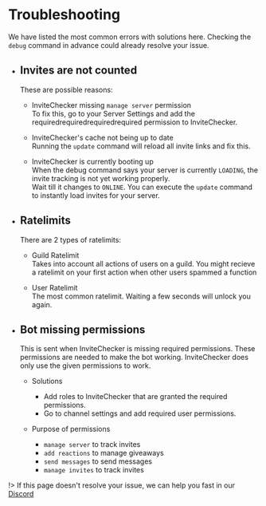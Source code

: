 # Troubleshooting

We have listed the most common errors with solutions here.
Checking the `debug` command in advance could already resolve your issue.

- ## Invites are not counted

    These are possible reasons:  
     
    * InviteChecker missing `manage server` permission<br>
        To fix this, go to your Server Settings and add the requiredrequiredrequiredrequired permission to InviteChecker.  

    * InviteChecker's cache not being up to date<br>
        Running the `update` command will reload all invite links and fix this.  

    * InviteChecker is currently booting up<br>
        When the debug command says your server is currently `LOADING`, the invite tracking is not yet working properly.  
        Wait till it changes to `ONLINE`. You can execute the `update` command to instantly load invites for your server.

- ## Ratelimits
    
    There are 2 types of ratelimits:

    * Guild Ratelimit<br>
        Takes into account all actions of users on a guild. You might recieve a ratelimit on your first action when other users spammed a function
    
    * User Ratelimit<br>
        The most common ratelimit. Waiting a few seconds will unlock you again.

- ## Bot missing permissions
    
    This is sent when InviteChecker is missing required permissions.
    These permissions are needed to make the bot working. InviteChecker does only use the given permissions to work.

    * Solutions
        - Add roles to InviteChecker that are granted the required permissions.
        - Go to channel settings and add required user permissions.
    
    * Purpose of permissions
        - `manage server` to track invites
        - `add reactions` to manage giveaways
        - `send messages` to send messages
        - `manage invites` to track invites

!> If this page doesn't resolve your issue, we can help you fast in our [Discord](https://invidocs.miolus.de/support)
    




   
 
